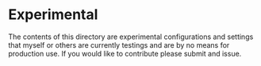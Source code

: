 # Experimental

The contents of this directory are experimental configurations and settings that myself or others are currently testings and are by no means for production use. If you would like to contribute please submit and issue.